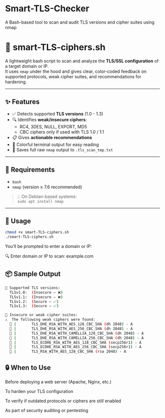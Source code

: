 # Smart-TLS-Checker
 A Bash-based tool to scan and audit TLS versions and cipher suites using nmap

# 🔐 smart-TLS-ciphers.sh

A lightweight bash script to scan and analyze the **TLS/SSL configuration** of a target domain or IP.  
It uses `nmap` under the hood and gives clear, color-coded feedback on supported protocols, weak cipher suites, and recommendations for hardening.

---

## ✨ Features

- ✅ Detects supported **TLS versions** (1.0 - 1.3)
- 🔍 Identifies **weak/insecure ciphers**:
  - RC4, 3DES, NULL, EXPORT, MD5
  - CBC ciphers only if used with TLS 1.0 / 1.1
- 📋 Gives **actionable recommendations**
- 🌈 Colorful terminal output for easy reading
- 🧾 Saves full raw `nmap` output to `.tls_scan_tmp.txt`

---

## 🧰 Requirements

- `bash`
- `nmap` (version ≥ 7.6 recommended)

> 💡 On Debian-based systems:  
> `sudo apt install nmap`

---

## 🚀 Usage

```bash
chmod +x smart-TLS-ciphers.sh
./smart-TLS-ciphers.sh
```

You’ll be prompted to enter a domain or IP:

🔍 Enter domain or IP to scan: example.com

## 📦 Sample Output

```bash
🔐 Supported TLS versions:
  TLSv1.0:  (Insecure – ❌)
  TLSv1.1:  (Insecure – ❌)
  TLSv1.2:  (Secure – ✅)
  TLSv1.3:  (Secure – ✅)

🔎 Insecure or weak cipher suites:
⚠  The following weak ciphers were found:
  🔸 |       TLS_DHE_RSA_WITH_AES_128_CBC_SHA (dh 2048) - A
  🔸 |       TLS_DHE_RSA_WITH_AES_256_CBC_SHA (dh 2048) - A
  🔸 |       TLS_DHE_RSA_WITH_CAMELLIA_128_CBC_SHA (dh 2048) - A
  🔸 |       TLS_DHE_RSA_WITH_CAMELLIA_256_CBC_SHA (dh 2048) - A
  🔸 |       TLS_ECDHE_RSA_WITH_AES_128_CBC_SHA (secp256r1) - A
  🔸 |       TLS_ECDHE_RSA_WITH_AES_256_CBC_SHA (secp256r1) - A
  🔸 |       TLS_RSA_WITH_AES_128_CBC_SHA (rsa 2048) - A

```


## 🔒 When to Use

Before deploying a web server (Apache, Nginx, etc.)

To harden your TLS configuration

To verify if outdated protocols or ciphers are still enabled

As part of security auditing or pentesting




